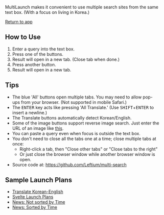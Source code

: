 MultiLaunch makes it convenient to use multiple search sites from the same text box. (With a focus
on living in Korea.)

[Return to app](/)

## How to Use

1. Enter a query into the text box.
2. Press one of the buttons.
3. Result will open in a new tab. (Close tab when done.)
4. Press another button.
5. Result will open in a new tab.

## Tips

-   The blue 'All' buttons open multiple tabs. You may need to allow pop-ups from your browser. (Not supported in mobile Safari.)
-   The <kbd>ENTER</kbd> key acts like pressing 'All Translate.' (Use <kbd>SHIFT</kbd>+<kbd>ENTER</kbd> to insert a newline.)
-   The Translate buttons automatically detect Korean/English.
-   Some of the image buttons support reverse image search. Just enter the URL of an image like [this](/?q=https://placekitten.com/800/500).
-   You can paste a query even when focus is outside the text box.
-   You don't need to close all the tabs one at a time; close multiple tabs at once:
    -   Right-click a tab, then "Close other tabs" or "Close tabs to the right"
    -   Or just close the browser window while another browser window is open.
-   Source code at: https://github.com/Leftium/multi-search

## Sample Launch Plans

-   [Translate Korean-English][1]
-   [Svelte Launch Plans][2]
-   [News: Not sorted by Time][3]
-   [News: Sorted by Time][4]

[4]: http://localhost:5173?p=C4S2BsFMAIF5oEQDlIHcDOAuaBlA9gE7CQAm0ARgJ7QAqIAtpAgFDMDaya60AQggHQIAEgGMA1gQDqkcggC6zEpABmAQwCu4YHEQALYMAAOWAPQndqflGWh19fiLz0TLdpwy8BAUQB2Ac1USP0hgBSU1TW14BH0jUxNURP5If0Dg4AcnF1YOFA8+fjz0HnB1AjCVDS0dGINjTDNEyx8uclKCTOcEIA
[3]: http://localhost:5173?p=C4S2BsFMAIF5oEQDlIHcDOAuaSD2xp1cAnYSAE2gCMBPaUAW0gDoEAoNgbWTXWgEEEzACIgA5mIC6bcpABmAQwCu4AvAQALYMAAOWAPT7Ux5uXFjmAY1wN97LjwwChCfugDW0ABJIE02YoqaohaupiGGqjMUHKgSgxWNvoAxPoKHvbcKE6CrADKGrio3r7+8sqqcCHaOuH6kdHycQnWtqnohagIQA
[2]: http://localhost:5173?p=C4S2BsFMAIF5oEQGUBulzBgGQIYFcA7AYwAtoAFcHAgZwQCh6BtVdTAOgBEQaiB7AE4ATALr0QAMwCOeSAICecRAyGQJ+DEoQlgwAA40AXAHpjQnv2Ht+AW2OlqBdDWMAWAKwB2AJwBGAEwADJ6e-iEAHO5eAGyuxgzMrBiQ7ABKkELmwGKSMnKK8Nq6BibGAO4V7AIZWdZ8dgLGNGjJAFYuNJA4AqTGAPxSsACKAKoAoqkAmipqGsBaOvpGphVlVTVgdQ1NLZjtxk5l8YwsuylIwDhEANYA8mgCEuB8ZWKq6niahYslpjSXNz4DyeLy2TS6PRIA1gAFJ3AAhZpsSDXMBwzgAajhiLO6Ixowm0xOSQ4CAA0mBoJw+EQ6GJIAAPIjgPCqJTAASycTSWQKJQAcn59HecwFP2WxlRwHYSOS7FUKDMNJcIAIHL4QjwRFAfAIQsSZ3YyDOVOVCHpTJZbPgHK5uV5BWgguFs0+83g-PFpVlHAVStp-KAA
[1]: http://localhost:5173?p=C4S2BsFMAIF5oEQBUBOBDAdgZ3G4MBpAexUkwFoBRDAc3BCwAsEAoFgbVUxz0gDoA4kSJ1IAXRYgAZvQwBrOIla5aAfTlFFCRsGAAHLAC4A9MeDpsufHxrDRfAMZEAtsYD8OWBoBkEWJAxfSAAPYFgARQBVSgAlAE1vIj1Yc24rSFYAE0gpNABXcGAtHX0jU1TLXhs7KEcXd08A33AvIiDQiOj4xOSKnnxWDi5K6wAFND00WwlpWQV4bV0DE2NJyds+DDQAN0gUTchgYwB3SAAjLDBIN3AiBzQof0CsIjyUB0hYfOA24DQUGiHJ7eN4tKKxOLKTA0dSaBYlZamNZTIibHZ7OquDxyVq+HFNRgYWAABm8WDC4PiWRy+UKxSWZVWExRaN2+ycWKw+MCwBxPkJJLJFK6kKAA
